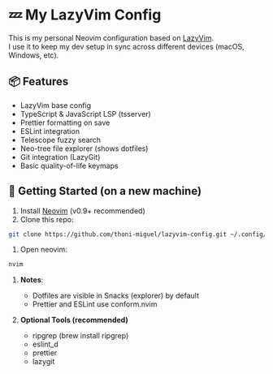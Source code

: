 # 💤 My LazyVim Config

This is my personal Neovim configuration based on [LazyVim](https://www.lazyvim.org/).  
I use it to keep my dev setup in sync across different devices (macOS, Windows, etc).

## 📦 Features

- LazyVim base config
- TypeScript & JavaScript LSP (tsserver)
- Prettier formatting on save
- ESLint integration
- Telescope fuzzy search
- Neo-tree file explorer (shows dotfiles)
- Git integration (LazyGit)
- Basic quality-of-life keymaps

## 🚀 Getting Started (on a new machine)

1. Install [Neovim](https://neovim.io/) (v0.9+ recommended)
2. Clone this repo:

```bash
git clone https://github.com/thoni-miguel/lazyvim-config.git ~/.config/nvim
```

1. Open neovim:

```bash
nvim
```

1. **Notes**:

   - Dotfiles are visible in Snacks (explorer) by default
   - Prettier and ESLint use conform.nvim

2. **Optional Tools (recommended)**
   - ripgrep (brew install ripgrep)
   - eslint_d
   - prettier
   - lazygit
